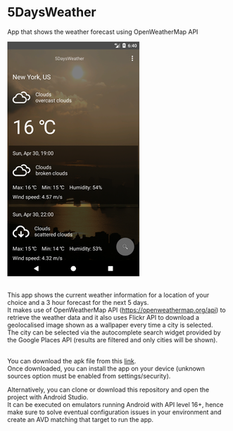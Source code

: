 # 5DaysWeather
App that shows the weather forecast using OpenWeatherMap API

<img src="https://raw.githubusercontent.com/antoninovitale/5DaysWeather/master/artwork/screenshot.png" width="300" height="533">

<br>This app shows the current weather information for a location of your choice and a 3 hour forecast for the next 5 days.<br>
It makes use of OpenWeatherMap API (https://openweathermap.org/api) to retrieve the weather data and it also uses Flickr API to download a geolocalised image shown as a wallpaper every time a city is selected.<br>
The city can be selected via the autocomplete search widget provided by the Google Places API (results are filtered and only cities will be shown).<br><br>

You can download the apk file from this <a href="https://github.com/antoninovitale/5DaysWeather/raw/master/fivedaysweather-app-release.apk">link</a>.<br>
Once downloaded, you can install the app on your device (unknown sources option must be enabled from settings/security).<br>

Alternatively, you can clone or download this repository and open the project with Android Studio.<br>
It can be executed on emulators running Android with API level 16+, hence make sure to solve eventual configuration issues in your environment and create an AVD matching that target to run the app.

